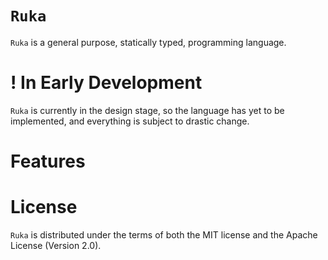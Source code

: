 # `Ruka`
`Ruka` is a general purpose, statically typed, programming language.

# ! In Early Development
`Ruka` is currently in the design stage, so the language has yet to be implemented, and everything is subject to drastic change.

# Features

# License
`Ruka` is distributed under the terms of both the MIT license and the Apache License (Version 2.0).
